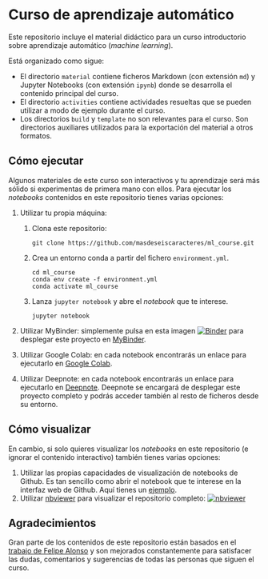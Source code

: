 # Curso de aprendizaje automático
Este repositorio incluye el material didáctico para un curso introductorio sobre aprendizaje automático (*machine learning*). 

Está organizado como sigue:
- El directorio `material` contiene ficheros Markdown (con extensión `md`) y Jupyter Notebooks (con extensión `ipynb`) donde se desarrolla el contenido principal del curso.
- El directorio `activities` contiene actividades resueltas que se pueden utilizar a modo de ejemplo durante el curso.
- Los directorios `build` y `template` no son relevantes para el curso. Son directorios auxiliares utilizados para la exportación del material a otros formatos.

## Cómo ejecutar
Algunos materiales de este curso son interactivos y tu aprendizaje será más sólido si experimentas de primera mano con ellos. Para ejecutar los *notebooks* contenidos en este repositorio tienes varias opciones:
1. Utilizar tu propia máquina: 
    1. Clona este repositorio:
    
        ```
        git clone https://github.com/masdeseiscaracteres/ml_course.git
        ```
        
    2. Crea un entorno conda a partir del fichero `environment.yml`.
    
        ```
        cd ml_course
        conda env create -f environment.yml
		conda activate ml_course
        ```
        
    3. Lanza `jupyter notebook` y abre el *notebook* que te interese.
    
       ```
       jupyter notebook
       ```
       
2. Utilizar MyBinder: simplemente pulsa en esta imagen [![Binder](https://mybinder.org/badge_logo.svg)](https://mybinder.org/v2/gh/masdeseiscaracteres/ml_course/master) para desplegar este proyecto en [MyBinder](https://mybinder.org/).
3. Utilizar Google Colab: en cada notebook encontrarás un enlace para ejecutarlo en [Google Colab](https://colab.research.google.com/).
4. Utilizar Deepnote: en cada notebook encontrarás un enlace para ejecutarlo en [Deepnote](https://deepnote.com). Deepnote se encargará de desplegar este proyecto completo y podrás acceder también al resto de ficheros desde su entorno.

## Cómo visualizar
En cambio, si solo quieres visualizar los *notebooks* en este repositorio (e ignorar el contenido interactivo) también tienes varias opciones:
1. Utilizar las propias capacidades de visualización de notebooks de Github. Es tan sencillo como abrir el notebook que te interese en la interfaz web de Github. Aquí tienes un [ejemplo](https://github.com/masdeseiscaracteres/ml_course/blob/master/material/02_regularization.ipynb).
2. Utilizar [nbviewer](https://nbviewer.jupyter.org/) para visualizar el repositorio completo: [![nbviewer](https://img.shields.io/badge/render-nbviewer-orange.svg)](https://nbviewer.jupyter.org/github/masdeseiscaracteres/ml_course/tree/master/)

## Agradecimientos
Gran parte de los contenidos de este repositorio están basados en el [trabajo de Felipe Alonso](https://github.com/FelipeURJC/keepcoding) y son mejorados constantemente para satisfacer las dudas, comentarios y sugerencias de todas las personas que siguen el curso. 
